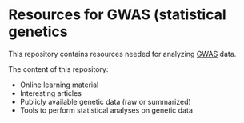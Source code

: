 # Resources for GWAS (statistical genetics

This repository contains resources needed for analyzing [GWAS](https://www.ebi.ac.uk/training/online/courses/gwas-catalogue-exploring-snp-trait-associations/what-is-gwas-catalog/what-are-genome-wide-association-studies-gwas/) data.


The content of this repository:

* Online learning material
* Interesting articles
* Publicly available genetic data (raw or summarized)
* Tools to perform statistical analyses on genetic data
